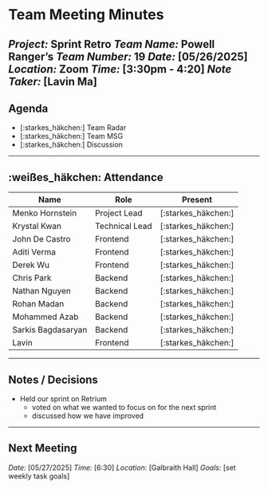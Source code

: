 # Team Meeting Minutes
*Project:* Sprint Retro
*Team Name:* Powell Ranger’s
*Team Number:* 19
*Date:* [05/26/2025]
*Location:* Zoom
*Time:* [3:30pm - 4:20]
*Note Taker:* [Lavin Ma]
---
## Agenda
- [:starkes_häkchen:]  Team Radar
- [:starkes_häkchen:]  Team MSG
- [:starkes_häkchen:]  Discussion
---
## :weißes_häkchen: Attendance
| Name              | Role                     | Present |
|-------------------|--------------------------|---------|
| Menko Hornstein   | Project Lead             | [:starkes_häkchen:]  |
| Krystal Kwan      | Technical Lead           | [:starkes_häkchen:]  |
| John De Castro    | Frontend                 | [:starkes_häkchen:]  |
| Aditi Verma       | Frontend                 | [:starkes_häkchen:]  |
| Derek Wu          | Frontend                 | [:starkes_häkchen:]  |
| Chris Park        | Backend                  | [:starkes_häkchen:]  |
| Nathan Nguyen     | Backend                  | [:starkes_häkchen:]  |
| Rohan Madan       | Backend                  | [:starkes_häkchen:]  |
| Mohammed Azab     | Backend                  | [:starkes_häkchen:]  |
| Sarkis Bagdasaryan| Backend                  | [:starkes_häkchen:]  |
| Lavin             | Frontend                 | [:starkes_häkchen:]  |
---
## Notes / Decisions
- Held our sprint on Retrium
  - voted on what we wanted to focus on for the next sprint
  - discussed how we have improved
---
## Next Meeting
*Date:* [05/27/2025]
*Time:* [6:30]
*Location:* [Galbraith Hall]
*Goals:* [set weekly task goals]
